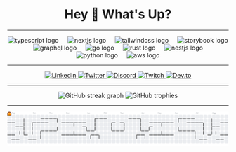 <h1 align="center">Hey 👋 What's Up?</h1>

---

<div align="center">
  <img src="https://skillicons.dev/icons?i=ts" height="60" alt="typescript logo" />
  <img width="12" />
  <img src="https://skillicons.dev/icons?i=nextjs" height="60" alt="nextjs logo" />
  <img width="12" />
  <img src="https://skillicons.dev/icons?i=tailwind" height="60" alt="tailwindcss logo" />
  <img width="12" />
  <img src="https://cdn.jsdelivr.net/gh/devicons/devicon/icons/storybook/storybook-original.svg" height="60" alt="storybook logo" />
  <img width="12" />
  <img src="https://skillicons.dev/icons?i=graphql" height="60" alt="graphql logo" />
  <img width="12" />
  <img src="https://skillicons.dev/icons?i=go" height="60" alt="go logo" />
  <img width="12" />
  <img src="https://skillicons.dev/icons?i=rust" height="60" alt="rust logo" />
  <img width="12" />
  <img src="https://skillicons.dev/icons?i=nestjs" height="60" alt="nestjs logo" />
  <img width="12" />
  <img src="https://skillicons.dev/icons?i=py" height="60" alt="python logo" />
  <img width="12" />
  <img src="https://skillicons.dev/icons?i=aws" height="60" alt="aws logo" />
</div>

---

<div align="center">
  <a href="https://www.linkedin.com/in/alexsagar/">
    <img src="https://img.shields.io/static/v1?message=LinkedIn&logo=linkedin&color=0077B5&logoColor=white&style=for-the-badge" alt="LinkedIn" />
  </a>
  <a href="https://twitter.com/alexsagar">
    <img src="https://img.shields.io/static/v1?message=Twitter&logo=twitter&color=1DA1F2&logoColor=white&style=for-the-badge" alt="Twitter" />
  </a>
  <a href="https://discord.gg/yourdiscord">
    <img src="https://img.shields.io/static/v1?message=Discord&logo=discord&color=7289DA&logoColor=white&style=for-the-badge" alt="Discord" />
  </a>
  <a href="https://twitch.tv/alexsagar">
    <img src="https://img.shields.io/static/v1?message=Twitch&logo=twitch&color=9146FF&logoColor=white&style=for-the-badge" alt="Twitch" />
  </a>
  <a href="https://dev.to/alexsagar">
    <img src="https://img.shields.io/static/v1?message=dev.to&logo=dev.to&color=0A0A0A&logoColor=white&style=for-the-badge" alt="Dev.to" />
  </a>
</div>

---

<div align="center">
  <img src="https://streak-stats.demolab.com?user=alexsagar&locale=en&mode=daily&theme=dracula&hide_border=false&border_radius=5" height="150" alt="GitHub streak graph" />
  <img src="https://github-profile-trophy.vercel.app/?username=alexsagar&theme=dracula&column=-1&row=1&margin-w=8&margin-h=8" height="150" alt="GitHub trophies" />
</div>

---

<div align="center">
  <img src="https://raw.githubusercontent.com/alexsagar/alexsagar/main/dist/pacman-contribution-graph.svg" alt="PacMan Contribution Graph" />
</div>
